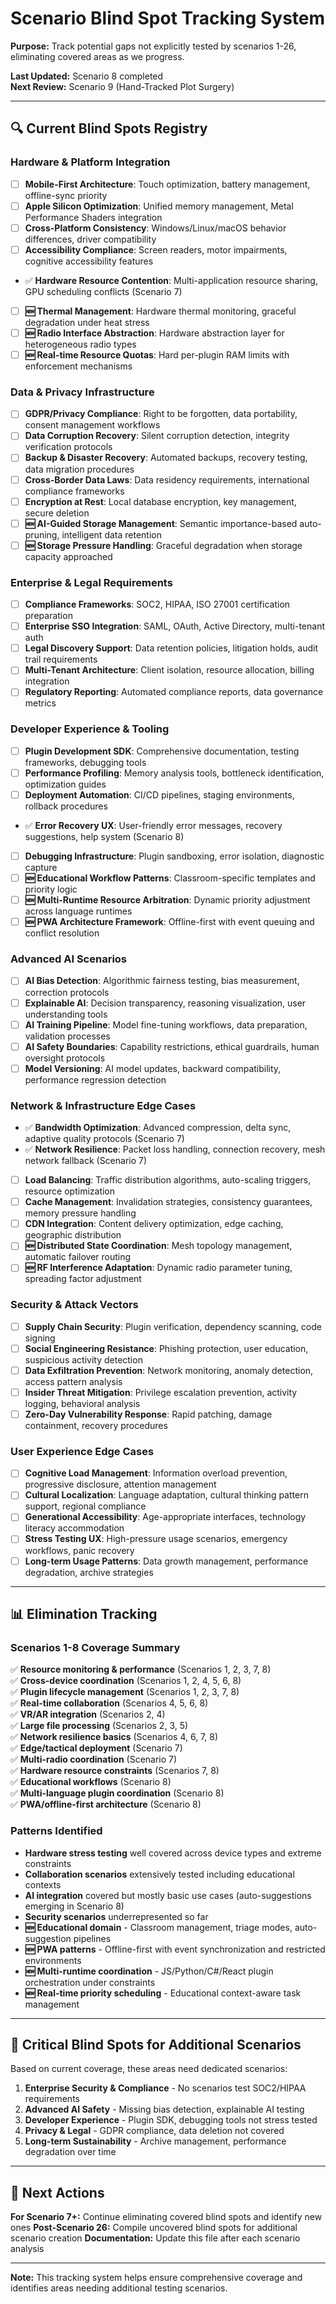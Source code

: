 
# Scenario Blind Spot Tracking System

**Purpose:** Track potential gaps not explicitly tested by scenarios 1-26, eliminating covered areas as we progress.

**Last Updated:** Scenario 8 completed  
**Next Review:** Scenario 9 (Hand-Tracked Plot Surgery)

---

## 🔍 Current Blind Spots Registry

### **Hardware & Platform Integration**
- [ ] **Mobile-First Architecture**: Touch optimization, battery management, offline-sync priority
- [ ] **Apple Silicon Optimization**: Unified memory management, Metal Performance Shaders integration
- [ ] **Cross-Platform Consistency**: Windows/Linux/macOS behavior differences, driver compatibility
- [ ] **Accessibility Compliance**: Screen readers, motor impairments, cognitive accessibility features
- ✅ **Hardware Resource Contention**: Multi-application resource sharing, GPU scheduling conflicts (Scenario 7)
- [ ] **🆕 Thermal Management**: Hardware thermal monitoring, graceful degradation under heat stress
- [ ] **🆕 Radio Interface Abstraction**: Hardware abstraction layer for heterogeneous radio types
- [ ] **🆕 Real-time Resource Quotas**: Hard per-plugin RAM limits with enforcement mechanisms

### **Data & Privacy Infrastructure** 
- [ ] **GDPR/Privacy Compliance**: Right to be forgotten, data portability, consent management workflows
- [ ] **Data Corruption Recovery**: Silent corruption detection, integrity verification protocols
- [ ] **Backup & Disaster Recovery**: Automated backups, recovery testing, data migration procedures
- [ ] **Cross-Border Data Laws**: Data residency requirements, international compliance frameworks
- [ ] **Encryption at Rest**: Local database encryption, key management, secure deletion
- [ ] **🆕 AI-Guided Storage Management**: Semantic importance-based auto-pruning, intelligent data retention
- [ ] **🆕 Storage Pressure Handling**: Graceful degradation when storage capacity approached

### **Enterprise & Legal Requirements**
- [ ] **Compliance Frameworks**: SOC2, HIPAA, ISO 27001 certification preparation
- [ ] **Enterprise SSO Integration**: SAML, OAuth, Active Directory, multi-tenant auth
- [ ] **Legal Discovery Support**: Data retention policies, litigation holds, audit trail requirements
- [ ] **Multi-Tenant Architecture**: Client isolation, resource allocation, billing integration
- [ ] **Regulatory Reporting**: Automated compliance reports, data governance metrics

### **Developer Experience & Tooling**
- [ ] **Plugin Development SDK**: Comprehensive documentation, testing frameworks, debugging tools
- [ ] **Performance Profiling**: Memory analysis tools, bottleneck identification, optimization guides
- [ ] **Deployment Automation**: CI/CD pipelines, staging environments, rollback procedures
- ✅ **Error Recovery UX**: User-friendly error messages, recovery suggestions, help system (Scenario 8)
- [ ] **Debugging Infrastructure**: Plugin sandboxing, error isolation, diagnostic capture
- [ ] **🆕 Educational Workflow Patterns**: Classroom-specific templates and priority logic
- [ ] **🆕 Multi-Runtime Resource Arbitration**: Dynamic priority adjustment across language runtimes
- [ ] **🆕 PWA Architecture Framework**: Offline-first with event queuing and conflict resolution

### **Advanced AI Scenarios**
- [ ] **AI Bias Detection**: Algorithmic fairness testing, bias measurement, correction protocols
- [ ] **Explainable AI**: Decision transparency, reasoning visualization, user understanding tools
- [ ] **AI Training Pipeline**: Model fine-tuning workflows, data preparation, validation processes
- [ ] **AI Safety Boundaries**: Capability restrictions, ethical guardrails, human oversight protocols
- [ ] **Model Versioning**: AI model updates, backward compatibility, performance regression detection

### **Network & Infrastructure Edge Cases**
- ✅ **Bandwidth Optimization**: Advanced compression, delta sync, adaptive quality protocols (Scenario 7)
- ✅ **Network Resilience**: Packet loss handling, connection recovery, mesh network fallback (Scenario 7)
- [ ] **Load Balancing**: Traffic distribution algorithms, auto-scaling triggers, resource optimization
- [ ] **Cache Management**: Invalidation strategies, consistency guarantees, memory pressure handling
- [ ] **CDN Integration**: Content delivery optimization, edge caching, geographic distribution
- [ ] **🆕 Distributed State Coordination**: Mesh topology management, automatic failover routing
- [ ] **🆕 RF Interference Adaptation**: Dynamic radio parameter tuning, spreading factor adjustment

### **Security & Attack Vectors**
- [ ] **Supply Chain Security**: Plugin verification, dependency scanning, code signing
- [ ] **Social Engineering Resistance**: Phishing protection, user education, suspicious activity detection
- [ ] **Data Exfiltration Prevention**: Network monitoring, anomaly detection, access pattern analysis
- [ ] **Insider Threat Mitigation**: Privilege escalation prevention, activity logging, behavioral analysis
- [ ] **Zero-Day Vulnerability Response**: Rapid patching, damage containment, recovery procedures

### **User Experience Edge Cases**
- [ ] **Cognitive Load Management**: Information overload prevention, progressive disclosure, attention management
- [ ] **Cultural Localization**: Language adaptation, cultural thinking pattern support, regional compliance
- [ ] **Generational Accessibility**: Age-appropriate interfaces, technology literacy accommodation
- [ ] **Stress Testing UX**: High-pressure usage scenarios, emergency workflows, panic recovery
- [ ] **Long-term Usage Patterns**: Data growth management, performance degradation, archive strategies

---

## 📊 Elimination Tracking

### Scenarios 1-8 Coverage Summary
✅ **Resource monitoring & performance** (Scenarios 1, 2, 3, 7, 8)  
✅ **Cross-device coordination** (Scenarios 1, 2, 4, 5, 6, 8)  
✅ **Plugin lifecycle management** (Scenarios 1, 2, 3, 7, 8)  
✅ **Real-time collaboration** (Scenarios 4, 5, 6, 8)  
✅ **VR/AR integration** (Scenarios 2, 4)  
✅ **Large file processing** (Scenarios 2, 3, 5)  
✅ **Network resilience basics** (Scenarios 4, 6, 7, 8)  
✅ **Edge/tactical deployment** (Scenario 7)  
✅ **Multi-radio coordination** (Scenario 7)  
✅ **Hardware resource constraints** (Scenarios 7, 8)  
✅ **Educational workflows** (Scenario 8)  
✅ **Multi-language plugin coordination** (Scenario 8)  
✅ **PWA/offline-first architecture** (Scenario 8)  

### Patterns Identified
- **Hardware stress testing** well covered across device types and extreme constraints
- **Collaboration scenarios** extensively tested including educational contexts
- **AI integration** covered but mostly basic use cases (auto-suggestions emerging in Scenario 8)
- **Security scenarios** underrepresented so far
- **🆕 Educational domain** - Classroom management, triage modes, auto-suggestion pipelines
- **🆕 PWA patterns** - Offline-first with event synchronization and restricted environments
- **🆕 Multi-runtime coordination** - JS/Python/C#/React plugin orchestration under constraints
- **🆕 Real-time priority scheduling** - Educational context-aware task management

---

## 🎯 Critical Blind Spots for Additional Scenarios

Based on current coverage, these areas need dedicated scenarios:

1. **Enterprise Security & Compliance** - No scenarios test SOC2/HIPAA requirements
2. **Advanced AI Safety** - Missing bias detection, explainable AI testing  
3. **Developer Experience** - Plugin SDK, debugging tools not stress tested
4. **Privacy & Legal** - GDPR compliance, data deletion not covered
5. **Long-term Sustainability** - Archive management, performance degradation over time

---

## 📝 Next Actions

**For Scenario 7+:** Continue eliminating covered blind spots and identify new ones
**Post-Scenario 26:** Compile uncovered blind spots for additional scenario creation
**Documentation:** Update this file after each scenario analysis

---

**Note:** This tracking system helps ensure comprehensive coverage and identifies areas needing additional testing scenarios.
